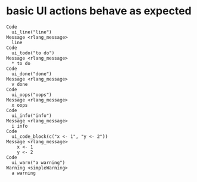 # basic UI actions behave as expected

    Code
      ui_line("line")
    Message <rlang_message>
      line
    Code
      ui_todo("to do")
    Message <rlang_message>
      * to do
    Code
      ui_done("done")
    Message <rlang_message>
      v done
    Code
      ui_oops("oops")
    Message <rlang_message>
      x oops
    Code
      ui_info("info")
    Message <rlang_message>
      i info
    Code
      ui_code_block(c("x <- 1", "y <- 2"))
    Message <rlang_message>
        x <- 1
        y <- 2
    Code
      ui_warn("a warning")
    Warning <simpleWarning>
      a warning

